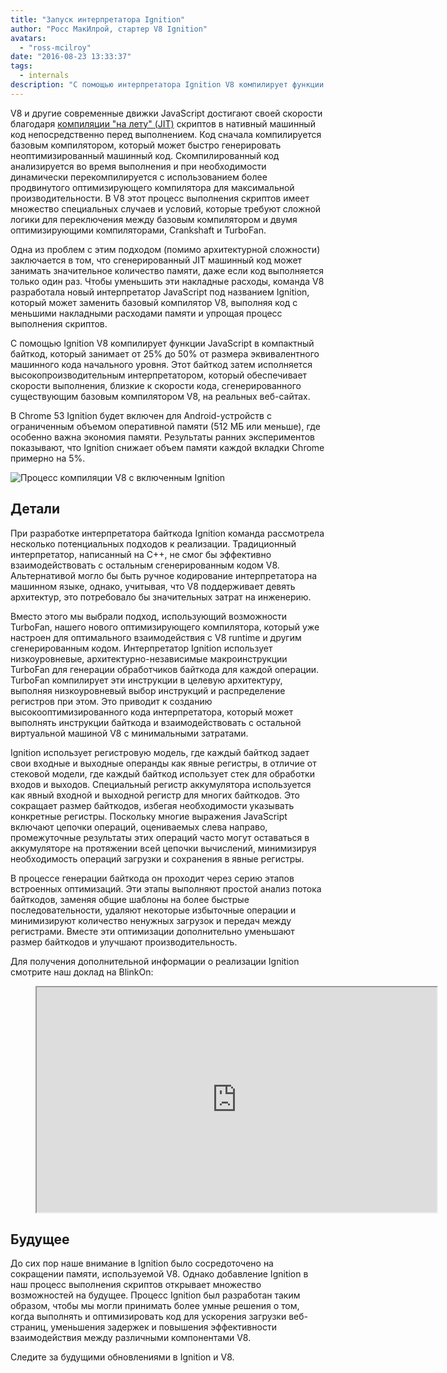 ```yaml
---
title: "Запуск интерпретатора Ignition"
author: "Росс МакИлрой, стартер V8 Ignition"
avatars: 
  - "ross-mcilroy"
date: "2016-08-23 13:33:37"
tags: 
  - internals
description: "С помощью интерпретатора Ignition V8 компилирует функции JavaScript в компактный байткод, который занимает от 25% до 50% от размера эквивалентного машинного кода начального уровня."
---
```

V8 и другие современные движки JavaScript достигают своей скорости благодаря [компиляции "на лету" (JIT)](https://en.wikipedia.org/wiki/Just-in-time_compilation) скриптов в нативный машинный код непосредственно перед выполнением. Код сначала компилируется базовым компилятором, который может быстро генерировать неоптимизированный машинный код. Скомпилированный код анализируется во время выполнения и при необходимости динамически перекомпилируется с использованием более продвинутого оптимизирующего компилятора для максимальной производительности. В V8 этот процесс выполнения скриптов имеет множество специальных случаев и условий, которые требуют сложной логики для переключения между базовым компилятором и двумя оптимизирующими компиляторами, Crankshaft и TurboFan.

<!--truncate-->
Одна из проблем с этим подходом (помимо архитектурной сложности) заключается в том, что сгенерированный JIT машинный код может занимать значительное количество памяти, даже если код выполняется только один раз. Чтобы уменьшить эти накладные расходы, команда V8 разработала новый интерпретатор JavaScript под названием Ignition, который может заменить базовый компилятор V8, выполняя код с меньшими накладными расходами памяти и упрощая процесс выполнения скриптов.

С помощью Ignition V8 компилирует функции JavaScript в компактный байткод, который занимает от 25% до 50% от размера эквивалентного машинного кода начального уровня. Этот байткод затем исполняется высокопроизводительным интерпретатором, который обеспечивает скорости выполнения, близкие к скорости кода, сгенерированного существующим базовым компилятором V8, на реальных веб-сайтах.

В Chrome 53 Ignition будет включен для Android-устройств с ограниченным объемом оперативной памяти (512 МБ или меньше), где особенно важна экономия памяти. Результаты ранних экспериментов показывают, что Ignition снижает объем памяти каждой вкладки Chrome примерно на 5%.

![Процесс компиляции V8 с включенным Ignition](/_img/ignition-interpreter/ignition-pipeline.png)

## Детали

При разработке интерпретатора байткода Ignition команда рассмотрела несколько потенциальных подходов к реализации. Традиционный интерпретатор, написанный на C++, не смог бы эффективно взаимодействовать с остальным сгенерированным кодом V8. Альтернативой могло бы быть ручное кодирование интерпретатора на машинном языке, однако, учитывая, что V8 поддерживает девять архитектур, это потребовало бы значительных затрат на инженерию.

Вместо этого мы выбрали подход, использующий возможности TurboFan, нашего нового оптимизирующего компилятора, который уже настроен для оптимального взаимодействия с V8 runtime и другим сгенерированным кодом. Интерпретатор Ignition использует низкоуровневые, архитектурно-независимые макроинструкции TurboFan для генерации обработчиков байткода для каждой операции. TurboFan компилирует эти инструкции в целевую архитектуру, выполняя низкоуровневый выбор инструкций и распределение регистров при этом. Это приводит к созданию высокооптимизированного кода интерпретатора, который может выполнять инструкции байткода и взаимодействовать с остальной виртуальной машиной V8 с минимальными затратами.

Ignition использует регистровую модель, где каждый байткод задает свои входные и выходные операнды как явные регистры, в отличие от стековой модели, где каждый байткод использует стек для обработки входов и выходов. Специальный регистр аккумулятора используется как явный входной и выходной регистр для многих байткодов. Это сокращает размер байткодов, избегая необходимости указывать конкретные регистры. Поскольку многие выражения JavaScript включают цепочки операций, оцениваемых слева направо, промежуточные результаты этих операций часто могут оставаться в аккумуляторе на протяжении всей цепочки вычислений, минимизируя необходимость операций загрузки и сохранения в явные регистры.

В процессе генерации байткода он проходит через серию этапов встроенных оптимизаций. Эти этапы выполняют простой анализ потока байткодов, заменяя общие шаблоны на более быстрые последовательности, удаляют некоторые избыточные операции и минимизируют количество ненужных загрузок и передач между регистрами. Вместе эти оптимизации дополнительно уменьшают размер байткодов и улучшают производительность.

Для получения дополнительной информации о реализации Ignition смотрите наш доклад на BlinkOn:

<figure>
  <div class="video video-16:9">
    <iframe src="https://www.youtube.com/embed/r5OWCtuKiAk" width="640" height="360" loading="lazy"></iframe>
  </div>
</figure>

## Будущее

До сих пор наше внимание в Ignition было сосредоточено на сокращении памяти, используемой V8. Однако добавление Ignition в наш процесс выполнения скриптов открывает множество возможностей на будущее. Процесс Ignition был разработан таким образом, чтобы мы могли принимать более умные решения о том, когда выполнять и оптимизировать код для ускорения загрузки веб-страниц, уменьшения задержек и повышения эффективности взаимодействия между различными компонентами V8.

Следите за будущими обновлениями в Ignition и V8.
